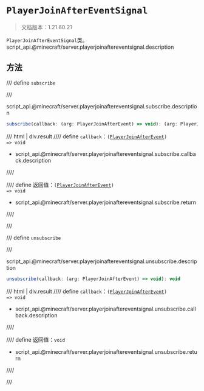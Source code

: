 # `PlayerJoinAfterEventSignal`

> 文档版本：1.21.60.21

`PlayerJoinAfterEventSignal`类。script_api.@minecraft/server.playerjoinaftereventsignal.description

## 方法

/// define
`subscribe`


///

script_api.@minecraft/server.playerjoinaftereventsignal.subscribe.description

```js
subscribe(callback: (arg: PlayerJoinAfterEvent) => void): (arg: PlayerJoinAfterEvent) => void
```

/// html | div.result
//// define
`callback`：<code>(<a href="../playerjoinafterevent/">PlayerJoinAfterEvent</a>) =&gt; void</code>

- script_api.@minecraft/server.playerjoinaftereventsignal.subscribe.callback.description


////

//// define
返回值：<code>(<a href="../playerjoinafterevent/">PlayerJoinAfterEvent</a>) =&gt; void</code>

- script_api.@minecraft/server.playerjoinaftereventsignal.subscribe.return


////

///


/// define
`unsubscribe`


///

script_api.@minecraft/server.playerjoinaftereventsignal.unsubscribe.description

```js
unsubscribe(callback: (arg: PlayerJoinAfterEvent) => void): void
```

/// html | div.result
//// define
`callback`：<code>(<a href="../playerjoinafterevent/">PlayerJoinAfterEvent</a>) =&gt; void</code>

- script_api.@minecraft/server.playerjoinaftereventsignal.unsubscribe.callback.description


////

//// define
返回值：`void`

- script_api.@minecraft/server.playerjoinaftereventsignal.unsubscribe.return


////

///

